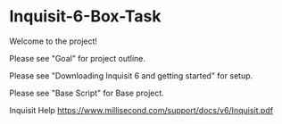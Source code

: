 # Inquisit-6-Box-Task
Welcome to the project!

Please see "Goal" for project outline.

Please see "Downloading Inquisit 6 and getting started" for setup.

Please see "Base Script" for Base project.

Inquisit Help https://www.millisecond.com/support/docs/v6/Inquisit.pdf
